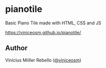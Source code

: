 # pianotile
Basic Piano Tile made with HTML, CSS and JS

https://viniceosm.github.io/pianotile/

## Author

Vinícius Miiller Rebello ([@viniceosm](https://github.com/viniceosm))
